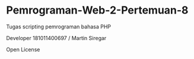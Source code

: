 # Pemrograman-Web-2-Pertemuan-8

Tugas scripting pemrograman bahasa PHP

Developer 181011400697 / Martin Siregar

Open License
